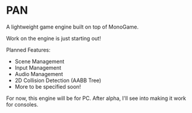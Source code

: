 # PAN
A lightweight game engine built on top of MonoGame.

Work on the engine is just starting out!

Planned Features:
- Scene Management
- Input Management
- Audio Management
- 2D Collision Detection (AABB Tree)
- More to be specified soon!


For now, this engine will be for PC.
After alpha, I'll see into making it work for consoles.
